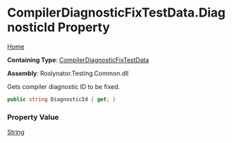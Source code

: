 # CompilerDiagnosticFixTestData\.DiagnosticId Property

[Home](../../../../README.md)

**Containing Type**: [CompilerDiagnosticFixTestData](../README.md)

**Assembly**: Roslynator\.Testing\.Common\.dll

  
Gets compiler diagnostic ID to be fixed\.

```csharp
public string DiagnosticId { get; }
```

### Property Value

[String](https://docs.microsoft.com/en-us/dotnet/api/system.string)

